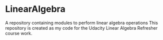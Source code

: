 # LinearAlgebra
A repository containing modules to perform linear algebra operations
This repository is created as my code for the Udacity Linear Algebra Refresher course work.
